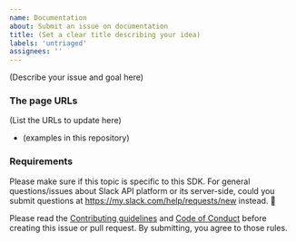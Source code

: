 ```yaml
---
name: Documentation
about: Submit an issue on documentation
title: (Set a clear title describing your idea)
labels: 'untriaged'
assignees: ''
---
```


(Describe your issue and goal here)
  
### The page URLs
  
(List the URLs to update here)

* (examples in this repository)

### Requirements

Please make sure if this topic is specific to this SDK. For general questions/issues about Slack API platform or its server-side, could you submit questions at https://my.slack.com/help/requests/new instead. :bow:
  
Please read the [Contributing guidelines](https://github.com/target/emoji_manager/blob/main/CONTRIBUTING.md) and [Code of Conduct](https://github.com/target/.github/blob/main/CODE_OF_CONDUCT.md) before creating this issue or pull request. By submitting, you agree to those rules.